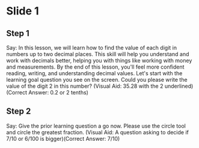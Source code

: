 # Slide 1

## Step 1

Say: In this lesson, we will learn how to find the value of each digit in numbers up to two decimal places. This skill will help you understand and work with decimals better, helping you with things like working with money and measurements.
By the end of this lesson, you'll feel more confident reading, writing, and understanding decimal values. Let's start with the learning goal question you see on the screen. Could you please write the value of the digit 2 in this number? (Visual Aid: 35.28 with the 2 underlined) (Correct Answer: 0.2 or 2 tenths)

## Step 2

Say: Give the prior learning question a go now. Please use the circle tool and circle the greatest fraction. (Visual Aid: A question asking to decide if 7/10 or 6/100 is bigger)(Correct Answer: 7/10)
